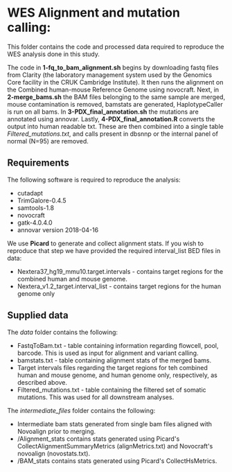 # WES Alignment and mutation calling:

This folder contains the code and processed data required to reproduce the WES analysis done in this study. 

The code in **1-fq_to_bam_alignment.sh** begins by downloading fastq files from Clarity (the laboratory management system used by the Genomics Core facility in the CRUK Cambridge Institute). It then runs the alignment on the Combined human-mouse Reference Genome using novocraft. Next, in **2-merge_bams.sh** the BAM files belonging to the same sample are merged, mouse contamination is removed, bamstats are generated, HaplotypeCaller is run on all bams. In **3-PDX_final_annotation.sh** the mutations are annotated using annovar. Lastly, **4-PDX_final_annotation.R** converts the output into human readable txt. These are then combined into a single table *Filtered_mutations.txt*, and calls present in dbsnnp or the internal panel of normal (N=95) are removed. 

## Requirements
The following software is required to reproduce the analysis:

* cutadapt
* TrimGalore-0.4.5
* samtools-1.8
* novocraft
* gatk-4.0.4.0
* annovar version 2018-04-16

We use **Picard** to generate and collect alignment stats. If you wish to reproduce that step we have provided the required interval_list BED files in data: 

* Nextera37_hg19_mmu10.target.intervals - contains target regions for the combined human and mouse genome. 
* Nextera_v1.2_target.interval_list - contains target regions for the human genome only

## Supplied data

The *data* folder contains the following:

* FastqToBam.txt - table containing information regarding flowcell, pool, barcode. This is used as input for alignment and variant calling. 
* bamstats.txt - table containing alignment stats of the merged bams.
* Target intervals files regarding the target regions for teh combined human and mouse genome, and human genome only, respectively, as described above. 
* Filtered_mutations.txt - table containing the filtered set of somatic mutations. This was used for all downstream analyses. 

The *intermediate_files* folder contains the following:

* Intermediate bam stats generated from single bam files aligned with Novoalign prior to merging. 
* /Alignment_stats contains stats generated using Picard's CollectAlignmentSummaryMetrics (alignMetrics.txt) and Novocraft's novoalign (novostats.txt). 
* /BAM_stats contains stats generated using Picard's CollectHsMetrics.

